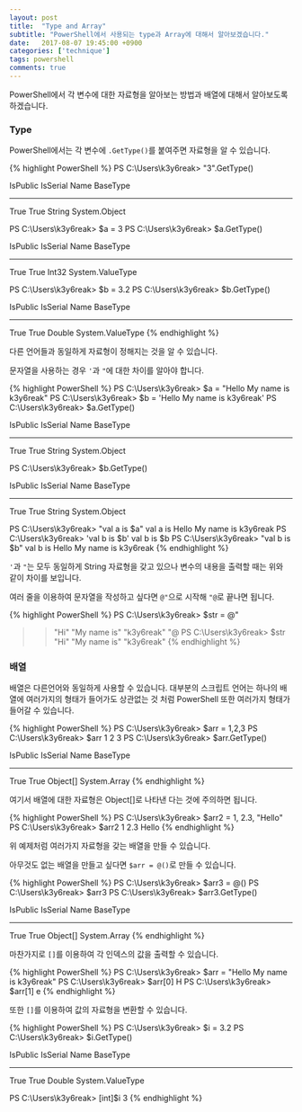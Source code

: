 ```yaml
---
layout: post
title:  "Type and Array"
subtitle: "PowerShell에서 사용되는 type과 Array에 대해서 알아보겠습니다."
date:   2017-08-07 19:45:00 +0900
categories: ['technique']
tags: powershell
comments: true
---
```




PowerShell에서 각 변수에 대한 자료형을 알아보는 방법과 배열에 대해서 알아보도록 하겠습니다.


### Type

PowerShell에서는 각 변수에 `.GetType()`를 붙여주면 자료형을 알 수 있습니다.


{% highlight PowerShell %}
PS C:\Users\k3y6reak> "3".GetType()

IsPublic IsSerial Name                                     BaseType
-------- -------- ----                                     --------
True     True     String                                   System.Object


PS C:\Users\k3y6reak> $a = 3
PS C:\Users\k3y6reak> $a.GetType()

IsPublic IsSerial Name                                     BaseType
-------- -------- ----                                     --------
True     True     Int32                                    System.ValueType


PS C:\Users\k3y6reak> $b = 3.2
PS C:\Users\k3y6reak> $b.GetType()

IsPublic IsSerial Name                                     BaseType
-------- -------- ----                                     --------
True     True     Double                                   System.ValueType
{% endhighlight %}

다른 언어들과 동일하게 자료형이 정해지는 것을 알 수 있습니다.

문자열을 사용하는 경우 `'`과 `"`에 대한 차이를 알아야 합니다.

{% highlight PowerShell %}
PS C:\Users\k3y6reak> $a = "Hello My name is k3y6reak"
PS C:\Users\k3y6reak> $b = 'Hello My name is k3y6reak'
PS C:\Users\k3y6reak> $a.GetType()

IsPublic IsSerial Name                                     BaseType
-------- -------- ----                                     --------
True     True     String                                   System.Object


PS C:\Users\k3y6reak> $b.GetType()

IsPublic IsSerial Name                                     BaseType
-------- -------- ----                                     --------
True     True     String                                   System.Object


PS C:\Users\k3y6reak> "val a is $a"
val a is Hello My name is k3y6reak
PS C:\Users\k3y6reak> 'val b is $b'
val b is $b
PS C:\Users\k3y6reak> "val b is $b"
val b is Hello My name is k3y6reak
{% endhighlight %}

`'`과 `"`는 모두 동일하게 String 자료형을 갖고 있으나 변수의 내용을 출력할 때는 위와 같이 차이를 보입니다.

여러 줄을 이용하여 문자열을 작성하고 싶다면 `@"`으로 시작해 `"@`로 끝나면 됩니다.

{% highlight PowerShell %}
PS C:\Users\k3y6reak> $str = @"
>> "Hi"
>> "My name is"
>> "k3y6reak"
>> "@
PS C:\Users\k3y6reak> $str
"Hi"
"My name is"
"k3y6reak"
{% endhighlight %}


### 배열

배열은 다른언어와 동일하게 사용할 수 있습니다. 대부분의 스크립트 언어는 하나의 배열에 여러가지의 형태가 들어가도 상관없는 것 처럼 PowerShell 또한 여러가지 형태가 들어갈 수 있습니다.


{% highlight PowerShell %}
PS C:\Users\k3y6reak> $arr = 1,2,3
PS C:\Users\k3y6reak> $arr
1
2
3
PS C:\Users\k3y6reak> $arr.GetType()

IsPublic IsSerial Name                                     BaseType
-------- -------- ----                                     --------
True     True     Object[]                                 System.Array
{% endhighlight %}

여기서 배열에 대한 자료형은 Object[]로 나타낸 다는 것에 주의하면 됩니다.

{% highlight PowerShell %}
PS C:\Users\k3y6reak> $arr2 = 1, 2.3, "Hello"
PS C:\Users\k3y6reak> $arr2
1
2.3
Hello
{% endhighlight %}

위 예제처럼 여러가지 자료형을 갖는 배열을 만들 수 있습니다.

아무것도 없는 배열을 만들고 싶다면 `$arr = @()`로 만들 수 있습니다.

{% highlight PowerShell %}
PS C:\Users\k3y6reak> $arr3 = @()
PS C:\Users\k3y6reak> $arr3
PS C:\Users\k3y6reak> $arr3.GetType()

IsPublic IsSerial Name                                     BaseType
-------- -------- ----                                     --------
True     True     Object[]                                 System.Array
{% endhighlight %}


마찬가지로 `[]`를 이용하여 각 인덱스의 값을 출력할 수 있습니다.

{% highlight PowerShell %}
PS C:\Users\k3y6reak> $arr = "Hello My name is k3y6reak"
PS C:\Users\k3y6reak> $arr[0]
H
PS C:\Users\k3y6reak> $arr[1]
e
{% endhighlight %}



또한 `[]`를 이용하여 값의 자료형을 변환할 수 있습니다.

{% highlight PowerShell %}
PS C:\Users\k3y6reak> $i = 3.2
PS C:\Users\k3y6reak> $i.GetType()

IsPublic IsSerial Name                                     BaseType
-------- -------- ----                                     --------
True     True     Double                                   System.ValueType


PS C:\Users\k3y6reak> [int]$i
3
{% endhighlight %}